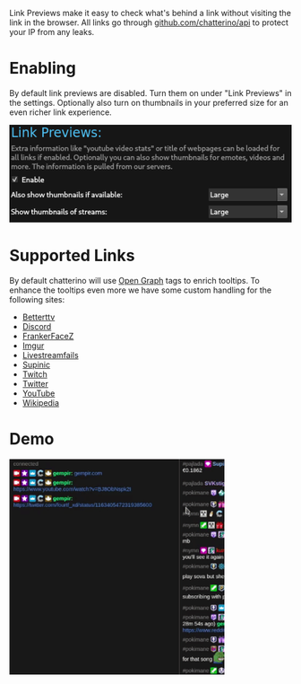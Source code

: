 Link Previews make it easy to check what's behind a link without visiting the link in the browser.
All links go through [github.com/chatterino/api](https://github.com/chatterino/api) to protect your IP from any leaks.

# Enabling

By default link previews are disabled. Turn them on under "Link Previews" in the settings.
Optionally also turn on thumbnails in your preferred size for an even richer link experience.

![Link Previews Option](images/linkPreviews/option.png)

# Supported Links

By default chatterino will use [Open Graph](https://ogp.me/) tags to enrich tooltips. 
To enhance the tooltips even more we have some custom handling for the following sites:

- [Betterttv](https://betterttv.com/)
- [Discord](https://discord.com/)
- [FrankerFaceZ](https://www.frankerfacez.com/)
- [Imgur](https://imgur.com)
- [Livestreamfails](https://livestreamfails.com/)
- [Supinic](https://supinic.com/)
- [Twitch](https://twitch.tv)
- [Twitter](https://twitter.com)
- [YouTube](https://youtube.com)
- [Wikipedia](https://www.wikipedia.org/)

# Demo

![Demo](images/linkPreviews/demo.gif)